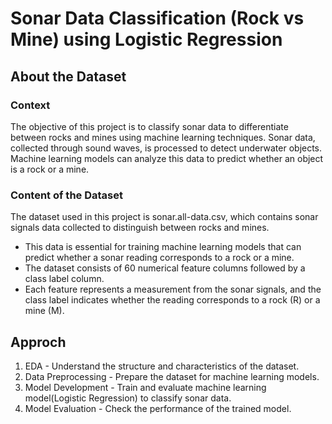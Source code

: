 # Sonar Data Classification (Rock vs Mine) using Logistic Regression

## About the Dataset

### Context
The objective of this project is to classify sonar data to differentiate between rocks and mines using machine learning techniques. Sonar data, collected through sound waves, is processed to detect underwater objects. Machine learning models can analyze this data to predict whether an object is a rock or a mine.

### Content of the Dataset
The dataset used in this project is sonar.all-data.csv, which contains sonar signals data collected to distinguish between rocks and mines.
* This data is essential for training machine learning models that can predict whether a sonar reading corresponds to a rock or a mine.
* The dataset consists of 60 numerical feature columns followed by a class label column.
* Each feature represents a measurement from the sonar signals, and the class label indicates whether the reading corresponds to a rock (R) or a mine (M).

## Approch
1. EDA - Understand the structure and characteristics of the dataset.
2. Data Preprocessing - Prepare the dataset for machine learning models.
3. Model Development - Train and evaluate machine learning model(Logistic Regression) to classify sonar data.
4. Model Evaluation - Check the performance of the trained model.
